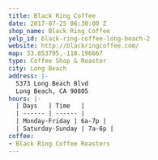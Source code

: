 ```yaml
---
title: Black Ring Coffee
date: 2017-07-25 06:30:00 Z
shop_name: Black Ring Coffee
yelp_id: black-ring-coffee-long-beach-2
website: http://blackringcoffee.com/
map: 33.853795,-118.196667
type: Coffee Shop & Roaster
city: Long Beach
address: |-
  5373 Long Beach Blvd
  Long Beach, CA 90805
hours: |-
  | Days   | Time   |
  | ------ | ------ |
  | Monday-Friday | 6a-7p |
  | Saturday-Sunday | 7a-6p |
coffee:
- Black Ring Coffee Roasters
---
```

